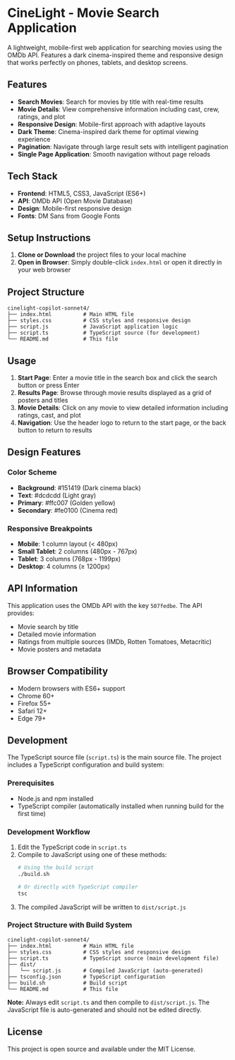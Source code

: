 # CineLight - Movie Search Application

A lightweight, mobile-first web application for searching movies using the OMDb API. Features a dark cinema-inspired theme and responsive design that works perfectly on phones, tablets, and desktop screens.

## Features

- **Search Movies**: Search for movies by title with real-time results
- **Movie Details**: View comprehensive information including cast, crew, ratings, and plot
- **Responsive Design**: Mobile-first approach with adaptive layouts
- **Dark Theme**: Cinema-inspired dark theme for optimal viewing experience
- **Pagination**: Navigate through large result sets with intelligent pagination
- **Single Page Application**: Smooth navigation without page reloads

## Tech Stack

- **Frontend**: HTML5, CSS3, JavaScript (ES6+)
- **API**: OMDb API (Open Movie Database)
- **Design**: Mobile-first responsive design
- **Fonts**: DM Sans from Google Fonts

## Setup Instructions

1. **Clone or Download** the project files to your local machine
2. **Open in Browser**: Simply double-click `index.html` or open it directly in your web browser

## Project Structure

```
cinelight-copilot-sonnet4/
├── index.html          # Main HTML file
├── styles.css          # CSS styles and responsive design
├── script.js           # JavaScript application logic
├── script.ts           # TypeScript source (for development)
└── README.md           # This file
```

## Usage

1. **Start Page**: Enter a movie title in the search box and click the search button or press Enter
2. **Results Page**: Browse through movie results displayed as a grid of posters and titles
3. **Movie Details**: Click on any movie to view detailed information including ratings, cast, and plot
4. **Navigation**: Use the header logo to return to the start page, or the back button to return to results

## Design Features

### Color Scheme

- **Background**: #151419 (Dark cinema black)
- **Text**: #dcdcdd (Light gray)
- **Primary**: #ffc007 (Golden yellow)
- **Secondary**: #fe0100 (Cinema red)

### Responsive Breakpoints

- **Mobile**: 1 column layout (< 480px)
- **Small Tablet**: 2 columns (480px - 767px)
- **Tablet**: 3 columns (768px - 1199px)
- **Desktop**: 4 columns (≥ 1200px)

## API Information

This application uses the OMDb API with the key `507fedbe`. The API provides:

- Movie search by title
- Detailed movie information
- Ratings from multiple sources (IMDb, Rotten Tomatoes, Metacritic)
- Movie posters and metadata

## Browser Compatibility

- Modern browsers with ES6+ support
- Chrome 60+
- Firefox 55+
- Safari 12+
- Edge 79+

## Development

The TypeScript source file (`script.ts`) is the main source file. The project includes a TypeScript configuration and build system:

### Prerequisites
- Node.js and npm installed
- TypeScript compiler (automatically installed when running build for the first time)

### Development Workflow
1. Edit the TypeScript code in `script.ts`
2. Compile to JavaScript using one of these methods:
   ```bash
   # Using the build script
   ./build.sh
   
   # Or directly with TypeScript compiler
   tsc
   ```
3. The compiled JavaScript will be written to `dist/script.js`

### Project Structure with Build System
```
cinelight-copilot-sonnet4/
├── index.html          # Main HTML file
├── styles.css          # CSS styles and responsive design
├── script.ts           # TypeScript source (main development file)
├── dist/
│   └── script.js       # Compiled JavaScript (auto-generated)
├── tsconfig.json       # TypeScript configuration
├── build.sh            # Build script
└── README.md           # This file
```

**Note:** Always edit `script.ts` and then compile to `dist/script.js`. The JavaScript file is auto-generated and should not be edited directly.

## License

This project is open source and available under the MIT License.
